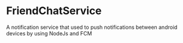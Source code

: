 # FriendChatService
A notification service that used to push notifications between android devices by using NodeJs and FCM
